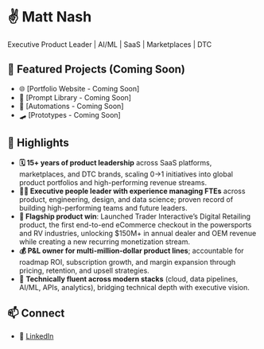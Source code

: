 # ✌️ Matt Nash
Executive Product Leader | AI/ML | SaaS | Marketplaces | DTC

## 🔑 Featured Projects (Coming Soon) 
- 🌐 [Portfolio Website - Coming Soon]
- 📣 [Prompt Library - Coming Soon]
- 🤖 [Automations - Coming Soon]
- 🛹 [Prototypes - Coming Soon]

## 🌟 Highlights
- **🗓️ 15+ years of product leadership** across SaaS platforms, marketplaces, and DTC brands, scaling 0→1 initiatives into global product portfolios and high-performing revenue streams.
- **👨‍💼 Executive people leader with experience managing FTEs** across product, engineering, design, and data science; proven record of building high-performing teams and future leaders.
- **🚩 Flagship product win**: Launched Trader Interactive’s Digital Retailing product, the first end-to-end eCommerce checkout in the powersports and RV industries, unlocking $150M+ in annual dealer and OEM revenue while creating a new recurring monetization stream.
- **💰 P&L owner for multi-million-dollar product lines**; accountable for roadmap ROI, subscription growth, and margin expansion through pricing, retention, and upsell strategies.
- 💾 **Technically fluent across modern stacks** (cloud, data pipelines, AI/ML, APIs, analytics), bridging
technical depth with executive vision.

## 📫 Connect
- 📎 [LinkedIn](https://www.linkedin.com/in/mattnash)  
